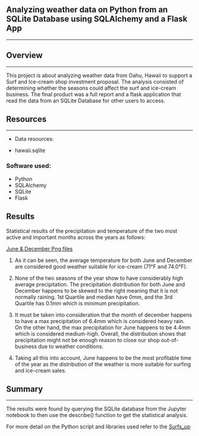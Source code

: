 ## Analyzing weather data on Python from an SQLite Database using SQLAlchemy and a Flask App
---

## Overview
---
This project is about analyzing weather data from Oahu, Hawaii to support a Surf and Ice-cream shop investment proposal. The analysis consisted of determining whether the seasons could affect the surf and ice-cream business. The final product was a full report and a flask application that read the data from an SQLite Database for other users to access.

## Resources
---
* Data resources:
 - hawaii.sqlite
 
 ### Software used:

* Python
* SQLAlchemy
* SQLite
* Flask

## Results

Statistical results of the precipitation and temperature of the two most active and important months across the years as follows:

[June & December Png files](images)

1. As it can be seen, the average temperature for both June and December are considered good weather suitable for ice-cream (71°F and 74.0°F).

2. None of the two seasons of the year show to have considerably high average precipitation. The precipitation distribution for both June and December happens to be skewed to the right meaning that it is not normally raining. 1st Quartile and median have 0mm, and the 3rd Quartile has 0.1mm which is minimum precipitation.

3. It must be taken into consideration that the month of december happens to have a max precipitation of 6.4mm which is considered heavy rain. On the other hand, the max precipitation for June happens to be 4.4mm which is considered medium-high. Overall, the distribution shows that precipitation might not be enough reason to close our shop out-of-business due to weather conditions.

4. Taking all this into account, June happens to be the most profitable time of the year as the distribution of the weather is more suitable for surfing and ice-cream sales.

## Summary
___
The results were found by querying the SQLite database from the Jupyter notebook to then use the describe() function to get the statistical analysis.

For more detail on the Python script and libraries used refer to the [Surfs_up](SurfsUp_Challenge.ipynb)
